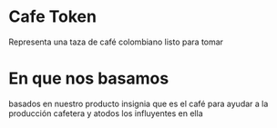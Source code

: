 # Cafe Token
Representa una taza de café colombiano listo para tomar

# En que nos basamos
basados en nuestro producto insignia que es el café
para ayudar a la producción cafetera y atodos los influyentes en ella
